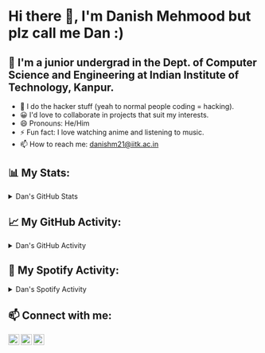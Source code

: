 # Hi there 👋, I'm Danish Mehmood but plz call me Dan :)

## 🌱 I'm a junior undergrad in the Dept. of Computer Science and Engineering at Indian Institute of Technology, Kanpur.

- 👀 I do the hacker stuff (yeah to normal people coding = hacking).
- 😀 I'd love to collaborate in projects that suit my interests.
- 😄 Pronouns: He/Him
- ⚡ Fun fact: I love watching anime and listening to music.
- 📫 How to reach me: [danishm21@iitk.ac.in](mailto:danishm21@iitk.ac.in)



## 📊 My Stats:

<details>
  <summary>Dan's GitHub Stats</summary>
<!-- [![Danish's GitHub stats](https://github-readme-stats.vercel.app/api?username=DanX069)](https://github.com/DanX069/github-readme-stats) -->
<table style="width:100%">
  <tr>
    <th><img src="https://github-readme-stats.vercel.app/api?username=DanX069&show_icons=true&theme=chartreuse-dark&count_private=true" /></th>
    <th><img src="https://github-readme-stats.vercel.app/api/top-langs/?username=DanX069&size_weight=0.5&count_weight=0.5&layout=compact&theme=chartreuse-dark&langs_count=10" /></th>
  </tr>
</table>
  </details>
  



## 📈 My GitHub Activity:

<details>
  <summary>Dan's GitHub Activity</summary>
<a href="https://github.com/ashutosh00710/github-readme-activity-graph"><img alt="Dan's Activity Graph" src="https://github-readme-activity-graph.vercel.app/graph?username=DanX069&theme=chartreuse-dark&custom_title=Dan's%20contribution%20graph&hide_border=true" /></a>
</details>




## 🎵 My Spotify Activity:

<details>
 <summary>Dan's Spotify Activity</summary>
 <div align="center">
    <img src="https://spotify-recently-played-readme.vercel.app/api?user=owkqjurxtbp6609ahrv25f4m1&unique=true&width=500&count=5">
  </div>
</details>




## 📫 Connect with me:

[<img align="left" alt="LinkedIn" width="22px" src="https://cdn.jsdelivr.net/npm/simple-icons@v3/icons/linkedin.svg" />](https://www.linkedin.com/in/danish-mehmood-9196a0242)
[<img align="left" alt="Instagram" width="22px" src="https://cdn.jsdelivr.net/npm/simple-icons@v3/icons/instagram.svg" />]([https://www.instagram.com/_dan_xkx_/](https://www.instagram.com/_dan_xkx_/))
[<img align="left" alt="Portfolio" width="22px" src="https://cdn.jsdelivr.net/npm/simple-icons@v3/icons/internetexplorer.svg" />](https://danx069.github.io/portfolio/)








